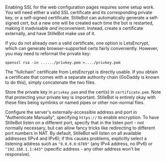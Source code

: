 Enabling SSL for the web configuration pages requires some setup work. You will
need either a valid SSL certificate and its corresponding private key, or a
self-signed certificate. StilleBot can automatically generate a self-signed
cert, but a new one will be created each time the bot is restarted, making it
inadvisable *and* inconvenient. Instead, create a certificate externally, and
have StilleBot make use of it.

If you do not already own a valid certificate, one option is LetsEncrypt, which
can generate browser-supported certs fairly conveniently. However, you may need
to reformat the private key:

    openssl rsa -in ....../privkey.pem >..../privkey.pem

The "fullchain" certificate from LetsEncrypt is directly usable. If you obtain
a certificate that comes with a separate authority chain (GoDaddy is known to
do this), simply concatenate the two files.

Store the private key in `privkey.pem` and the cert(s) in `certificate.pem`.
Note that protecting your private key is important. StilleBot is entirely okay
with these files being symlinks or named pipes or other non-normal files.

Configure the server's externally-accessible address and port in "Authenticate
Manually", specifying `https://` to enable encryption. To have StilleBot listen
on a different port, specify that in the listen port - not normally necessary,
but can allow fancy tricks like redirecting to different port numbers in NAT.
By default, StilleBot will listen on all available addresses (IPv4 and IPv6);
if this causes problems, explicitly select a listening address such as
`"0.0.0.0:6789"` (any IPv4 address, no IPv6) or `"192.168.1.1:443"` (specific
address - any other address won't be responsive).
